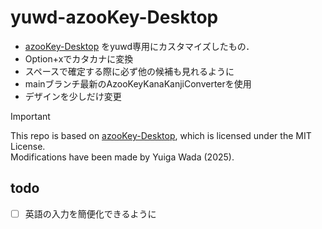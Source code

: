 # yuwd-azooKey-Desktop

- [azooKey-Desktop](https://github.com/ensan-hcl/azooKey-Desktop) をyuwd専用にカスタマイズしたもの．
- Option+xでカタカナに変換
- スペースで確定する際に必ず他の候補も見れるように
- mainブランチ最新のAzooKeyKanaKanjiConverterを使用
- デザインを少しだけ変更

> [!IMPORTANT]
> This repo is based on [azooKey-Desktop](https://github.com/ensan-hcl/azooKey-Desktop), which is licensed under the MIT License.  
> Modifications have been made by Yuiga Wada (2025).


## todo
- [ ] 英語の入力を簡便化できるように

